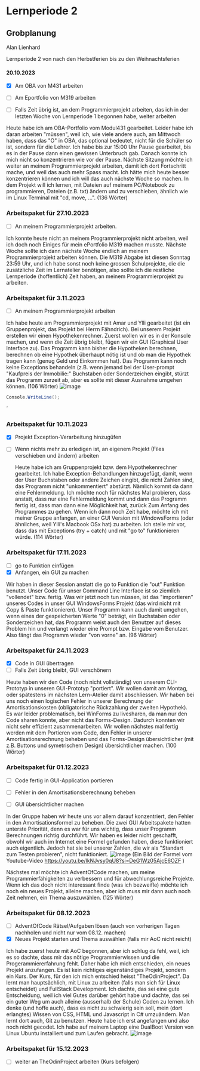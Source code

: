 





# Lernperiode 2



## Grobplanung

Alan Lienhard

Lernperiode 2 von nach den Herbstferien bis zu den Weihnachtsferien



#### 20.10.2023

- [x]  Am OBA von M431 arbeiten

- [ ] Am Eportfolio von M319 arbeiten

- [ ]  Falls Zeit übrig ist, an dem Programmierprojekt arbeiten, das ich in der letzten Woche von Lernperiode 1 begonnen habe, weiter arbeiten

 
Heute habe ich am OBA-Portfolio vom Modul431 gearbeitet. Leider habe ich daran arbeiten "müssen", weil ich, wie viele andere auch, am Mittwoch haben, dass das "O" in OBA, das optional bedeutet, nicht für die Schüler so ist, sondern für die Lehrer. Ich habe bis zur 15:00 Uhr Pause gearbeitet, bis es in der Pause dann einen gewissen Unterbruch gab. Danach konnte ich mich nicht so konzentrieren wie vor der Pause.
Nächste Sitzung möchte ich weiter an meinem Programmierprojekt arbeiten, damit ich dort Fortschritt mache, und weil das auch mehr Spass macht.
Ich hätte mich heute besser konzentrieren können und ich will das auch nächste Woche so machen.
In dem Projekt will ich lernen, mit Dateien auf meinem PC/Notebook zu programmieren, Dateien (z.B. txt) ändern und zu verschieben, ähnlich wie im Linux Terminal mit "cd, move, ...". (136 Wörter)
### Arbeitspaket für 27.10.2023

-[ ] An meinem Programmierprojekt arbeiten.

Ich konnte heute nicht an meinem Programmierprojekt nicht arbeiten, weil ich doch noch Einiges für mein ePortfolio M319 machen musste. Nächste Woche sollte ich dann nächste Woche endlich an meinem Programmierprojekt arbeiten können. Die M319 Abgabe ist diesen Sonntag 23:59 Uhr, und ich habe sonst noch keine grossen Schulprojekte, die die zusätzliche Zeit im Lernatelier benötigen, also sollte ich die restliche Lernperiode (hoffentlich) Zeit haben, an meinem Programmierprojekt zu arbeiten.

### Arbeitspaket für 3.11.2023

-[ ] An meinem Programmierprojekt arbeiten

Ich habe heute am Programmierprojekt mit Amar und Ylli gearbeitet (ist ein Gruppenprojekt, das Projekt bei Herrn Fähndrich). Bei unserem Projekt erstellen wir einen Hypothekenrechner. Zuerst wollen wir es in der Konsole machen, und wenn die Zeit übrig bleibt, fügen wir ein GUI (Graphical User Interface zu). Das Programm kann bisher die Hypotheken berechnen, berechnen ob eine Hypothek überhaupt nötig ist und ob man die Hypothek tragen kann (genug Geld und Einkommen hat). Das Programm kann noch keine Exceptions behandeln (z.B. wenn jemand bei der User-prompt "Kaufpreis der Immobilie:" Buchstaben oder Sonderzeichen eingibt, stürzt das Programm zurzeit ab, aber es sollte mit dieser Ausnahme umgehen können. (106 Wörter) ![image](https://github.com/AlanLienhard/Lern-Periode-2/assets/142605666/600c4147-f9c4-4eae-8241-1812ddbf2034)

```csharp
Console.WriteLine();
```
´

### Arbeitspaket für 10.11.2023

- [x] Projekt Exception-Verarbeitung hinzugüfen
- [ ] Wenn nichts mehr zu erledigen ist, an eigenem Projekt (Files verschieben und ändern) arbeiten

     Heute habe ich am Gruppenprojekt bzw. dem Hypothekenrechner gearbeitet. Ich habe Exception-Behandlungen hinzugefügt, damit, wenn der User Buchstaben oder andere Zeichen eingibt, die nicht Zahlen sind, das Programm nicht "unkommentiert" abstürzt. Nämlich kommt da dann eine Fehlermeldung. Ich möchte noch für nächstes Mal probieren, dass anstatt, dass nur eine Fehlermeldung kommt und dann das Programm fertig ist, dass man dann eine Möglichkeit hat, zurück Zum Anfang des Programmes zu gehen. Wenn ich dann noch Zeit habe, möchte ich mit meiner Gruppe anfangen, an einer GUI Version  mit WindowsForms (oder ähnliches, weil Ylli's Macbook OSx hat) zu arbeiten. Ich stelle mir vor, dass das mit Exceptions (try + catch) und mit "go to" funktionieren würde. (114 Wörter)

### Arbeitspaket für 17.11.2023

- [ ] go to Funktion einfügen
- [x] Anfangen, ein GUI zu machen

Wir haben in dieser Session anstatt die go to Funktion die "out" Funktion benutzt. Unser Code für unser Command Line Interface ist so ziemlich "vollendet" bzw. fertig. Was wir jetzt noch tun müssen, ist das "importieren" unseres Codes in unser GUI WindowsForms Projekt (das wird nicht mit Copy & Paste funktionieren). Unser Programm kann auch damit umgehen, wenn eines der gespeicherten Werte "0" beträgt, ein Buchstaben oder Sonderzeichen hat, das Programm weist auch den Benutzer auf dieses Problem hin und verlangt wieder eine Prompt bzw. Eingabe vom Benutzer. Also fängt das Programm wieder "von vorne" an.  (96 Wörter)

### Arbeitspaket für 24.11.2023

- [x] Code in GUI übertragen
- [ ] Falls Zeit übrig bleibt, GUI verschönern

Heute haben wir den Code (noch nicht vollständig) von unserem CLI-Prototyp in unseren GUI-Prototyp "portiert". Wir wollen damit am Montag, oder spätestens im nächsten Lern-Atelier damit abschliessen.
Wir haben bei uns noch einen logischen Fehler in unserer Berechnung der Amortisationskosten (obligatorische Rückzahlung der zweiten Hypothek). Es war leider problematisch, bei WinForms zu livesharen, da man nur den Code sharen konnte, aber nicht das Forms-Design. Dadurch konnten wir nicht sehr effizient zusammenarbeiten. 
Wir wollen nächstes mal fertig werden mit dem Portieren vom Code, den Fehler in unserer Amortisationsrechnung beheben und das Forms-Design übersichtlicher (mit z.B. Buttons und symetrischem Design) übersichtlicher machen. (100 Wörter)


### Arbeitspaket für 01.12.2023

- [ ] Code fertig in GUI-Application portieren
- [ ] Fehler in den Amortisationsberechnung beheben
- [ ] GUI übersichtlicher machen


In der Gruppe haben wir heute uns vor allem darauf konzentriert, den Fehler in den Amortisationsformel zu beheben. Die zwei GUI Arbeitspakete hatten unterste Priorität, denn es war für uns wichtig, dass unser Programm Berechnungen richtig durchführt. Wir haben es leider nicht geschafft, obwohl wir auch im Internet eine Formel gefunden haben, diese funktioniert auch eigentlich. Jedoch hat sie bei unserer Zahlen, die wir als "Standart zum Testen probieren", nicht funktioniert. ![image](https://github.com/AlanLienhard/Lern-Periode-2/assets/142605666/6c067296-0769-41e1-beda-c6aa1ff3187d) (Ein Bild der Formel vom Youtube-Video https://youtu.be/lkNJvsy0qU8?si=DeG1Wz05AjcE6OZF )

Nächstes mal möchte ich AdventOfCode machen, um meine Programmierfähigkeiten zu verbessern und für abwechlungsreiche Projekte. Wenn ich das doch nicht interessant finde (was ich bezweifle) möchte ich noch ein neues Projekt, alleine machen, aber ich muss mir dann auch noch Zeit nehmen, ein Thema auszuwählen. (125 Wörter)

### Arbeitspaket für 08.12.2023

- [ ] AdventOfCode Rätsel/Aufgaben lösen (auch von vorherigen Tagen nachholen und nicht nur vom 08.12. machen)
- [x] Neues Projekt starten und Thema auswählen (falls mir AoC nicht reicht)

Ich habe zuerst heute mit AoC begonnen, aber ich schlug da fehl, weil, ich es so dachte, dass mir das nötige Programmierwissen und die Progerammiererfahrung fehlt. Daher habe ich mich entschieden, ein neues Projekt anzufangen. Es ist kein richtiges eigenständiges Projekt, sondern ein Kurs. Der Kurs, für den ich mich entschied heisst "TheOdinProject". Da lernt man hauptsächlich, mit Linux zu arbeiten (falls man sich für Linux entscheidet) und FullStack Development. Ich dachte, das sei eine gute Entscheidung, weil ich viel Gutes darüber gehört habe und dachte, das sei ein guter Weg um auch alleine (ausserhalb der Schule) Coden zu lernen. Ich denke (und hoffe auch), dass es nicht zu schwierig sein soll, mein (dort erlangtes) Wissen von CSS, HTML und Javascript in C# umzuändern. Man lernt dort auch, Git zu benutzen.
Heute habe ich erst angefangen und also noch nicht gecodet. Ich habe auf meinem Laptop eine DualBoot Version von Linux Ubuntu installiert und zum Laufen gebracht.
![image](https://github.com/AlanLienhard/Lern-Periode-2/assets/142605666/b638a19c-b8c0-4c82-b506-db6c04bc5693)


### Arbeitspaket für 15.12.2023

- [ ] weiter an TheOdinProject arbeiten (Kurs befolgen)
